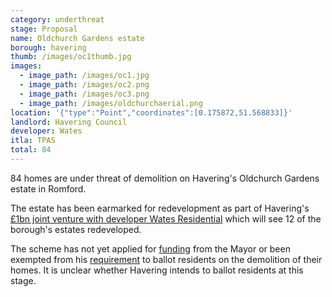 ```yaml
---
category: underthreat
stage: Proposal
name: Oldchurch Gardens estate 
borough: havering
thumb: /images/oc1thumb.jpg
images:
  - image_path: /images/oc1.jpg
  - image_path: /images/oc2.png
  - image_path: /images/oc3.png
  - image_path: /images/oldchurchaerial.png
location: '{"type":"Point","coordinates":[0.175872,51.568833]}'
landlord: Havering Council
developer: Wates
itla: TPAS
total: 84
---
```

84 homes are under threat of demolition on Havering's Oldchurch Gardens estate in Romford.

The estate has been earmarked for redevelopment as part of Havering's [£1bn joint venture with developer Wates Residential](https://www.wates.co.uk/articles/case-study/borough-of-havering-housing-redevelopment/) which will see 12 of the borough's estates redeveloped.

The scheme has not yet applied for [funding](/approved/funding) from the Mayor or been exempted from his [requirement](/approved/ballotexemptions) to ballot residents on the demolition of their homes. It is unclear whether Havering intends to ballot residents at this stage.

